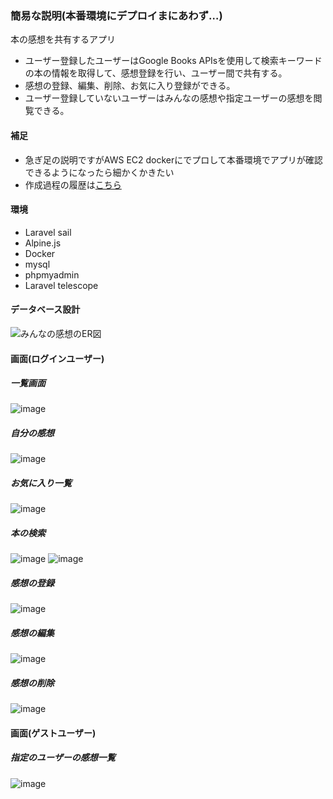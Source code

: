 ### 簡易な説明(本番環境にデプロイまにあわず…)
本の感想を共有するアプリ
- ユーザー登録したユーザーはGoogle Books APIsを使用して検索キーワードの本の情報を取得して、感想登録を行い、ユーザー間で共有する。
- 感想の登録、編集、削除、お気に入り登録ができる。
- ユーザー登録していないユーザーはみんなの感想や指定ユーザーの感想を閲覧できる。

#### 補足
- 急ぎ足の説明ですがAWS EC2 dockerにでプロして本番環境でアプリが確認できるようになったら細かくかきたい
- 作成過程の履歴は[こちら](https://github.com/mirai-79/book-record/commits?author=mirai-79)

#### 環境
- Laravel sail
- Alpine.js
- Docker
- mysql
- phpmyadmin
- Laravel telescope

#### データベース設計
![みんなの感想のER図](https://github.com/mirai-79/book-record/assets/99461088/40cec0a9-71c3-4320-982d-deabde25f7f1)

#### 画面(ログインユーザー)
##### 一覧画面
![image](https://github.com/mirai-79/book-record/assets/99461088/c6fc6b1c-919e-44eb-997c-83bdddbf81f7)

##### 自分の感想
![image](https://github.com/mirai-79/book-record/assets/99461088/8756c801-44a9-4734-86e6-e2c98f4dbb78)

##### お気に入り一覧
![image](https://github.com/mirai-79/book-record/assets/99461088/486b6eb0-7c28-42ca-80fc-eb0730e38890)

##### 本の検索
![image](https://github.com/mirai-79/book-record/assets/99461088/21cd61a4-1793-4971-8ec9-720a03571d22)
![image](https://github.com/mirai-79/book-record/assets/99461088/d32ad23e-4e49-4dae-a5f5-96271cb162b8)

##### 感想の登録
![image](https://github.com/mirai-79/book-record/assets/99461088/8d0df864-9745-48dc-8710-53aca7975998)

##### 感想の編集
![image](https://github.com/mirai-79/book-record/assets/99461088/79a1be6b-9adb-4e14-a795-fa98002d8dd5)

##### 感想の削除
![image](https://github.com/mirai-79/book-record/assets/99461088/d196a84f-df05-4030-8322-533a049ee144)

#### 画面(ゲストユーザー)
##### 指定のユーザーの感想一覧
![image](https://github.com/mirai-79/book-record/assets/99461088/e92b731f-d67a-4ef6-aa98-8203edc02a57)








